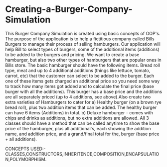 # Creating-a-Burger-Company-Simulation
This Burger Company Simulation is created using basic concepts of OOP's.
The purpose of the application is to help a fictitious company called Bills Burgers to manage their process of selling hamburgers.
Our application will help Bill to select types of burgers, some of the additional items (additions) to be added to the burgers and pricing.
We want to create a base hamburger, but also two other types of hamburgers that are popular ones in Bills store.
The basic hamburger should have the following items.
    Bread roll type, meat and up to 4 additional additions (things like lettuce, tomato, carrot, etc) that the customer can select to be       added to the burger.
Each one of these items gets charged an additional price so you need some way to track how many items got added and to calculate the final price (base burger with all the additions). This burger has a base price and the additions are all separately priced (up to 4 additions, see above).Also create two extra varieties of Hamburgers to cater for
    a) Healthy burger (on a brown rye bread roll), plus two addition items that can be added. The healthy burger can have 6 items                 (Additions) in total.
    b) Deluxe hamburger - comes with chips and drinks as additions, but no extra additions are allowed.
 All 3 classes should have a method that can be called anytime to show the base price of the hamburger, plus all additional's, each showing the addition name, and addition price, and a grand/final total for the, burger (base price + all additions).


CONCEPTS USED:-
CLASSES,CONSTRUCTORS,INHERITENCE,COMPOSITION,ENCAPSULATION,POLYMORPHISM.
